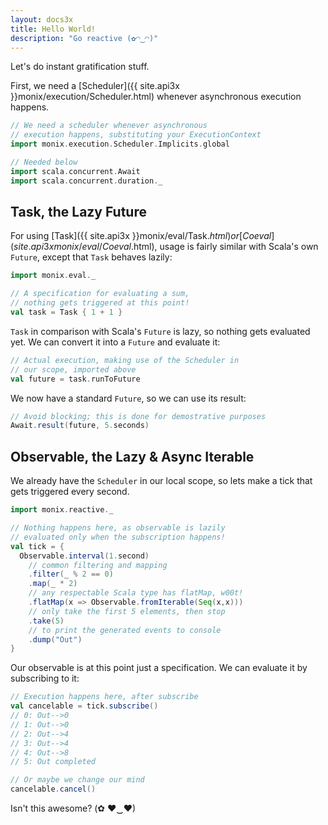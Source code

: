 ```yaml
---
layout: docs3x
title: Hello World!
description: "Go reactive (✿◠‿◠)"
---
```


Let's do instant gratification stuff.

First, we need a [Scheduler]({{ site.api3x }}monix/execution/Scheduler.html)
whenever asynchronous execution happens.

```scala mdoc:silent:nest
// We need a scheduler whenever asynchronous
// execution happens, substituting your ExecutionContext
import monix.execution.Scheduler.Implicits.global

// Needed below
import scala.concurrent.Await
import scala.concurrent.duration._
```

## Task, the Lazy Future

For using [Task]({{ site.api3x }}monix/eval/Task$.html) or
[Coeval]({{ site.api3x }}monix/eval/Coeval$.html), usage is
fairly similar with Scala's own `Future`, except that
`Task` behaves lazily:

```scala mdoc:silent:nest
import monix.eval._

// A specification for evaluating a sum,
// nothing gets triggered at this point!
val task = Task { 1 + 1 }
```

`Task` in comparison with Scala's `Future` is lazy,
so nothing gets evaluated yet. We can convert it into
a `Future` and evaluate it:

```scala mdoc:nest
// Actual execution, making use of the Scheduler in
// our scope, imported above
val future = task.runToFuture
```

We now have a standard `Future`, so we can use its result:

```scala mdoc:nest
// Avoid blocking; this is done for demostrative purposes
Await.result(future, 5.seconds)
```

## Observable, the Lazy & Async Iterable

We already have the `Scheduler` in our local scope,
so lets make a tick that gets triggered every second.

```scala mdoc:silent:nest
import monix.reactive._

// Nothing happens here, as observable is lazily
// evaluated only when the subscription happens!
val tick = {
  Observable.interval(1.second)
    // common filtering and mapping
    .filter(_ % 2 == 0)
    .map(_ * 2)
    // any respectable Scala type has flatMap, w00t!
    .flatMap(x => Observable.fromIterable(Seq(x,x)))
    // only take the first 5 elements, then stop
    .take(5)
    // to print the generated events to console
    .dump("Out")
}
```

Our observable is at this point just a specification. We can evaluate
it by subscribing to it:

```scala
// Execution happens here, after subscribe
val cancelable = tick.subscribe()
// 0: Out-->0
// 1: Out-->0
// 2: Out-->4
// 3: Out-->4
// 4: Out-->8
// 5: Out completed

// Or maybe we change our mind
cancelable.cancel()
```

Isn't this awesome? (✿ ♥‿♥)
